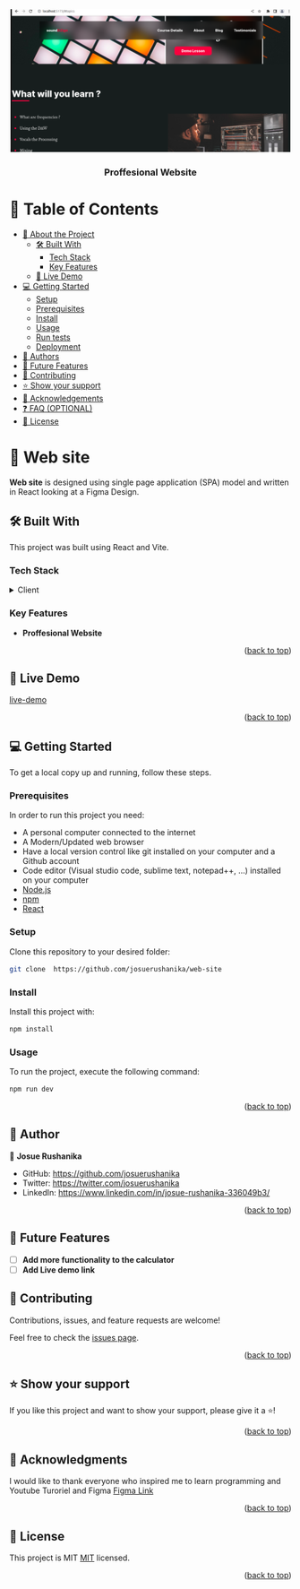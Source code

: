 
<div align ="center">

 <img src="view.png" alt="logo" width="500"  height="auto" />
 
  <br/>

  <h3><b>Proffesional Website</b></h3>

</div>


<!-- TABLE OF CONTENTS -->

# 📗 Table of Contents

- [📖 About the Project](#about-project)
  - [🛠 Built With](#built-with)
    - [Tech Stack](#tech-stack)
    - [Key Features](#key-features)
  - [🚀 Live Demo](#live-demo)
- [💻 Getting Started](#getting-started)
  - [Setup](#setup)
  - [Prerequisites](#prerequisites)
  - [Install](#install)
  - [Usage](#usage)
  - [Run tests](#run-tests)
  - [Deployment](#triangular_flag_on_post-deployment)
- [👥 Authors](#authors)
- [🔭 Future Features](#future-features)
- [🤝 Contributing](#contributing)
- [⭐️ Show your support](#support)
- [🙏 Acknowledgements](#acknowledgements)
- [❓ FAQ (OPTIONAL)](#faq)
- [📝 License](#license)

<!-- PROJECT DESCRIPTION -->

# 📖 Web site <a name="about-project"></a>

**Web site** is designed using single page application (SPA) model  and written in React looking at a Figma Design.


## 🛠 Built With <a name="built-with"></a>

This project was built using React  and Vite.

### Tech Stack <a name="tech-stack"></a>

<details>
  <summary>Client</summary>
  <ul>
    <li><a href="https://reactjs.org/">React.js</a></li>
    <li><a href="https://vitejs.dev/guide/">Vite</a></li>
</details>

<!-- Features -->

### Key Features <a name="key-features"></a>

- **Proffesional Website**

<p align="right">(<a href="#readme-top">back to top</a>)</p>

<!-- LIVE DEMO -->

## 🚀 Live Demo <a name="live-demo"></a>

[live-demo](https://websiteforom.netlify.app/)

<p align="right">(<a href="#readme-top">back to top</a>)</p>

<!-- GETTING STARTED -->

## 💻 Getting Started <a name="getting-started"></a>

To get a local copy up and running, follow these steps.

### Prerequisites

In order to run this project you need:
- A personal computer connected to the internet
- A Modern/Updated web browser
- Have a local version control like git installed on your computer and a Github account
- Code editor (Visual studio code, sublime text, notepad++, ...) installed on your computer
- [Node.js](https://nodejs.org/en/)
- [npm](https://www.npmjs.com/)
- [React](https://reactjs.org/)

### Setup

Clone this repository to your desired folder:

```sh
git clone  https://github.com/josuerushanika/web-site
```

### Install

Install this project with:

```sh
npm install
```

### Usage

To run the project, execute the following command:

```sh
npm run dev
```

<p align="right">(<a href="#readme-top">back to top</a>)</p>

<!-- AUTHORS -->

## 👥 Author <a name="authors"></a>

👤 **Josue Rushanika**

- GitHub: https://github.com/josuerushanika
- Twitter: https://twitter.com/josuerushanika
- LinkedIn: https://www.linkedin.com/in/josue-rushanika-336049b3/


<p align="right">(<a href="#readme-top">back to top</a>)</p>

<!-- Future features -->

## 🔭 Future Features <a name="future-features"></a>
- [ ] **Add more functionality to the calculator**
- [ ] **Add Live demo link**

<!-- CONTRIBUTING -->

## 🤝 Contributing <a name="contributing"></a>

Contributions, issues, and feature requests are welcome!

Feel free to check the [issues page](https://github.com/josuerushanika/web-site/issues).

<p align="right">(<a href="#readme-top">back to top</a>)</p>

<!-- SUPPORT -->

## ⭐️ Show your support <a name="support"></a>

If you like this project and want to show your support, please give it a ⭐️!

<p align="right">(<a href="#readme-top">back to top</a>)</p>

<!-- ACKNOWLEDGEMENTS -->

## 🙏 Acknowledgments <a name="acknowledgements"></a>

I would like to thank  everyone who inspired me to learn programming and Youtube Turoriel and  Figma <a href="https://www.figma.com/file/wy22TBPVbKLedUWMG6NZjK/Responsive-Homepage?type=design&node-id=0-1&mode=design&t=X2gxbHDI4614vF2z-0">Figma Link</a>
  

<p align="right">(<a href="#readme-top">back to top</a>)</p>


<!-- LICENSE -->

## 📝 License <a name="license"></a>

This project is MIT [MIT](./MIT.md) licensed.

<p align="right">(<a href="#readme-top">back to top</a>)</p>

